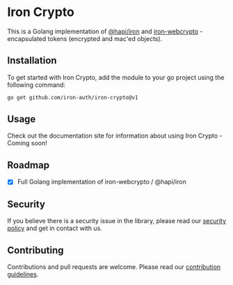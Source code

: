 # Iron Crypto

This is a Golang implementation of [@hapi/iron](https://hapi.dev/module/iron/) and [iron-webcrypto](https://github.com/brc-dd/iron-webcrypto/) - encapsulated tokens (encrypted and mac'ed objects). 

## Installation

To get started with Iron Crypto, add the module to your go project using the following command:

```bash
go get github.com/iron-auth/iron-crypto@v1
```

## Usage

Check out the documentation site for information about using Iron Crypto - Coming soon!

## Roadmap

- [x] Full Golang implementation of iron-webcrypto / @hapi/iron

## Security

If you believe there is a security issue in the library, please read our [security policy](https://github.com/iron-auth/iron-crypto/blob/main/SECURITY.md) and get in contact with us.

## Contributing

Contributions and pull requests are welcome. Please read our [contribution guidelines](https://github.com/iron-auth/iron-crypto/blob/main/CONTRIBUTING.md).
